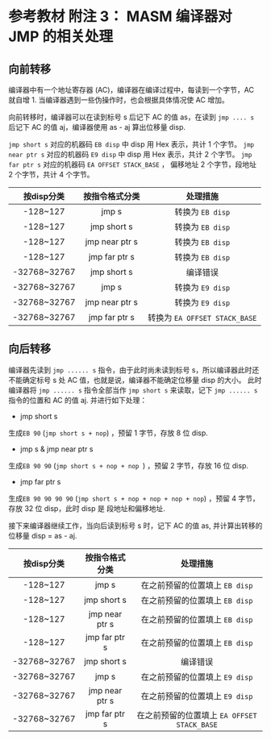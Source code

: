 # 参考教材 附注 3： MASM 编译器对 JMP 的相关处理

## 向前转移

编译器中有一个地址寄存器 (AC)，编译器在编译过程中，每读到一个字节，AC 就自增 1. 当编译器遇到一些伪操作时，也会根据具体情况使 AC 增加。

向前转移时，编译器可以在读到标号 s 后记下 AC 的值 as，在读到 `jmp .... s` 后记下 AC 的值 aj，编译器使用 as - aj 算出位移量 disp.

`jmp short s` 对应的机器码 `EB disp` 中 disp 用 Hex 表示，共计 1 个字节。
`jmp near ptr s` 对应的机器码 `E9 disp` 中 disp 用 Hex 表示，共计 2 个字节。
`jmp far ptr s` 对应的机器码 `EA OFFSET STACK_BASE` ， 偏移地址 2 个字节，段地址 2 个字节，共计 4 个字节。

|按disp分类|按指令格式分类|处理措施|
|:-------:|:---------:|:------:|
| -128~127 | jmp s | 转换为 `EB disp` |
| -128~127 | jmp short s | 转换为 `EB disp` |
| -128~127 | jmp near ptr s | 转换为 `EB disp` |
| -128~127 | jmp far ptr s | 转换为 `EB disp` |
| -32768~32767 | jmp short s | 编译错误 |
| -32768~32767 | jmp s | 转换为 `E9 disp` |
| -32768~32767 | jmp near ptr s | 转换为 `E9 disp` |
| -32768~32767 | jmp far ptr s | 转换为 `EA OFFSET STACK_BASE` |

## 向后转移

编译器先读到 `jmp ...... s` 指令，由于此时尚未读到标号 s，所以编译器此时还不能确定标号 s 处 AC 值，也就是说，编译器不能确定位移量 disp 的大小。
此时编译器将 `jmp ...... s` 指令全部当作 `jmp short s` 来读取，记下 `jmp ...... s` 指令的位置和 AC 的值 aj. 并进行如下处理：

 - jmp short s
 
 生成`EB 90` (`jmp short s + nop`) ，预留 1 字节，存放 8 位 disp.
 
 - jmp s & jmp near ptr s
 
 生成`EB 90 90` (`jmp short s + nop + nop `) ，预留 2 字节，存放 16 位 disp.
 
 - jmp far ptr s
 
 生成`EB 90 90 90 90` (`jmp short s + nop + nop + nop + nop`) ，预留 4 字节，存放 32 位 disp，此时 disp 是 段地址和偏移地址.
 
接下来编译器继续工作，当向后读到标号 s 时，记下 AC 的值 as, 并计算出转移的位移量 disp = as - aj.

|按disp分类|按指令格式分类|处理措施|
|:-------:|:---------:|:------:|
| -128~127 | jmp s | 在之前预留的位置填上 `EB disp` |
| -128~127 | jmp short s | 在之前预留的位置填上 `EB disp` |
| -128~127 | jmp near ptr s | 在之前预留的位置填上 `EB disp` |
| -128~127 | jmp far ptr s | 在之前预留的位置填上 `EB disp` |
| -32768~32767 | jmp short s | 编译错误 |
| -32768~32767 | jmp s | 在之前预留的位置填上 `E9 disp` |
| -32768~32767 | jmp near ptr s | 在之前预留的位置填上 `E9 disp` |
| -32768~32767 | jmp far ptr s | 在之前预留的位置填上 `EA OFFSET STACK_BASE` |

